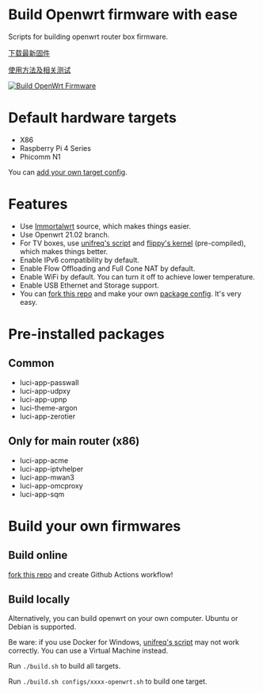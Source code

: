 # Build Openwrt firmware with ease
Scripts for building openwrt router box firmware.

[下载最新固件](https://github.com/riverscn/build-openwrt-firmware/releases)

[使用方法及相关测试](https://blog.lishun.me/openwrt-mega-post)

[![Build OpenWrt Firmware](https://github.com/riverscn/build-openwrt-firmware/actions/workflows/BUILD_CI.yml/badge.svg)](https://github.com/riverscn/build-openwrt-firmware/actions/workflows/BUILD_CI.yml)

# Default hardware targets

* X86
* Raspberry Pi 4 Series
* Phicomm N1

You can [add your own target config](configs).

# Features

* Use [Immortalwrt](https://github.com/immortalwrt/immortalwrt) source, which makes things easier.
* Use Openwrt 21.02 branch.
* For TV boxes, use [unifreq's script](https://github.com/unifreq/openwrt_packit/blob/master/README.ACTION.md) and [flippy's kernel](https://github.com/breakings/OpenWrt/tree/main/opt/kernel) (pre-compiled), which makes things better.
* Enable IPv6 compatibility by default.
* Enable Flow Offloading and Full Cone NAT by default.
* Enable WiFi by default. You can turn it off to achieve lower temperature.
* Enable USB Ethernet and Storage support.
* You can [fork this repo](https://github.com/riverscn/build-openwrt-firmware/generate) and make your own [package config](configs). It's very easy.

# Pre-installed packages

## Common

* luci-app-passwall
* luci-app-udpxy
* luci-app-upnp
* luci-theme-argon
* luci-app-zerotier

## Only for main router (x86)

* luci-app-acme
* luci-app-iptvhelper
* luci-app-mwan3
* luci-app-omcproxy
* luci-app-sqm

# Build your own firmwares

## Build online

[fork this repo](https://github.com/riverscn/build-openwrt-firmware/generate) and create Github Actions workflow!

## Build locally

Alternatively, you can build openwrt on your own computer. Ubuntu or Debian is supported.

Be ware: if you use Docker for Windows, [unifreq's script](https://github.com/unifreq/openwrt_packit/blob/master/README.ACTION.md) may not work correctly. You can use a Virtual Machine instead.

Run `./build.sh` to build all targets.

Run `./build.sh configs/xxxx-openwrt.sh` to build one target.

